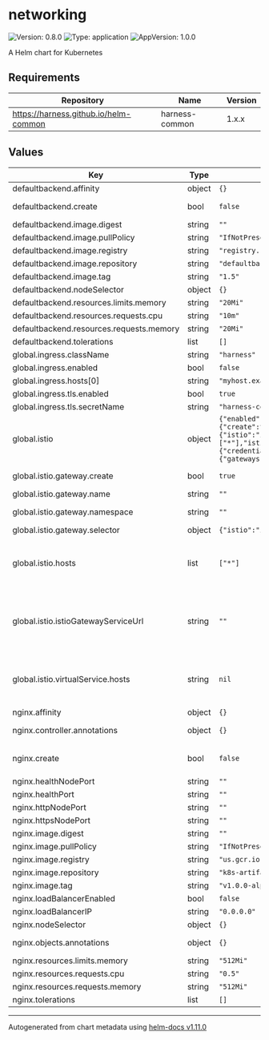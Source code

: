 # networking

![Version: 0.8.0](https://img.shields.io/badge/Version-0.8.0-informational?style=flat-square) ![Type: application](https://img.shields.io/badge/Type-application-informational?style=flat-square) ![AppVersion: 1.0.0](https://img.shields.io/badge/AppVersion-1.0.0-informational?style=flat-square)

A Helm chart for Kubernetes

## Requirements

| Repository | Name | Version |
|------------|------|---------|
| https://harness.github.io/helm-common | harness-common | 1.x.x |

## Values

| Key | Type | Default | Description |
|-----|------|---------|-------------|
| defaultbackend.affinity | object | `{}` |  |
| defaultbackend.create | bool | `false` | Create will deploy a default backend into your cluster |
| defaultbackend.image.digest | string | `""` |  |
| defaultbackend.image.pullPolicy | string | `"IfNotPresent"` |  |
| defaultbackend.image.registry | string | `"registry.k8s.io"` |  |
| defaultbackend.image.repository | string | `"defaultbackend-amd64"` |  |
| defaultbackend.image.tag | string | `"1.5"` |  |
| defaultbackend.nodeSelector | object | `{}` |  |
| defaultbackend.resources.limits.memory | string | `"20Mi"` |  |
| defaultbackend.resources.requests.cpu | string | `"10m"` |  |
| defaultbackend.resources.requests.memory | string | `"20Mi"` |  |
| defaultbackend.tolerations | list | `[]` |  |
| global.ingress.className | string | `"harness"` |  |
| global.ingress.enabled | bool | `false` |  |
| global.ingress.hosts[0] | string | `"myhost.example.com"` |  |
| global.ingress.tls.enabled | bool | `true` |  |
| global.ingress.tls.secretName | string | `"harness-cert"` |  |
| global.istio | object | `{"enabled":false,"gateway":{"create":true,"name":"","namespace":"","port":443,"protocol":"HTTPS","selector":{"istio":"ingressgateway"}},"hosts":["*"],"istioGatewayServiceUrl":"","strict":false,"tls":{"credentialName":null,"minProtocolVersion":"TLSV1_2","mode":"SIMPLE"},"virtualService":{"gateways":[""],"hosts":null}}` | Istio Ingress Settings |
| global.istio.gateway.create | bool | `true` | Enable to create istio-system gateway |
| global.istio.gateway.name | string | `""` | override the name of gateway |
| global.istio.gateway.namespace | string | `""` | override the name of namespace to deploy gateway |
| global.istio.gateway.selector | object | `{"istio":"ingressgateway"}` | adds a gateway selector |
| global.istio.hosts | list | `["*"]` | add global.istio.istioGatewayServiceUrl in hosts if global.istio.istioGatewayServiceUrl is not empty. |
| global.istio.istioGatewayServiceUrl | string | `""` | set to istio gateway's k8s service FQDN for internal use case. eg "internal-istio-gateway.istio-system.svc.cluster.local" If not set, internal request routing would happen via global.loadbalancerUrl |
| global.istio.virtualService.hosts | string | `nil` | add global.istio.istioGatewayServiceUrl in hosts if global.istio.istioGatewayServiceUrl is not empty. |
| nginx.affinity | object | `{}` |  |
| nginx.controller.annotations | object | `{}` | annotations to be addded to ingress Controller |
| nginx.create | bool | `false` | Create Nginx Controller.  True will deploy a controller into your cluster |
| nginx.healthNodePort | string | `""` |  |
| nginx.healthPort | string | `""` |  |
| nginx.httpNodePort | string | `""` |  |
| nginx.httpsNodePort | string | `""` |  |
| nginx.image.digest | string | `""` |  |
| nginx.image.pullPolicy | string | `"IfNotPresent"` |  |
| nginx.image.registry | string | `"us.gcr.io"` |  |
| nginx.image.repository | string | `"k8s-artifacts-prod/ingress-nginx/controller"` |  |
| nginx.image.tag | string | `"v1.0.0-alpha.2"` |  |
| nginx.loadBalancerEnabled | bool | `false` |  |
| nginx.loadBalancerIP | string | `"0.0.0.0"` |  |
| nginx.nodeSelector | object | `{}` |  |
| nginx.objects.annotations | object | `{}` | annotations to be added to ingress Objects |
| nginx.resources.limits.memory | string | `"512Mi"` |  |
| nginx.resources.requests.cpu | string | `"0.5"` |  |
| nginx.resources.requests.memory | string | `"512Mi"` |  |
| nginx.tolerations | list | `[]` |  |

----------------------------------------------
Autogenerated from chart metadata using [helm-docs v1.11.0](https://github.com/norwoodj/helm-docs/releases/v1.11.0)
